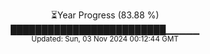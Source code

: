 <p align="center">
⏳Year Progress (83.88 %)<br>
█████████████████████████▁▁▁▁▁ <br>
<sub>Updated: Sun, 03 Nov 2024 00:12:44 GMT</sub>
</p>


